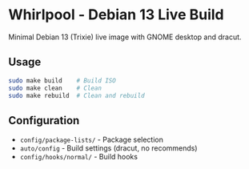 # Whirlpool - Debian 13 Live Build

Minimal Debian 13 (Trixie) live image with GNOME desktop and dracut.

## Usage

```bash
sudo make build    # Build ISO
sudo make clean    # Clean
sudo make rebuild  # Clean and rebuild
```

## Configuration

- `config/package-lists/` - Package selection
- `auto/config` - Build settings (dracut, no recommends)
- `config/hooks/normal/` - Build hooks
